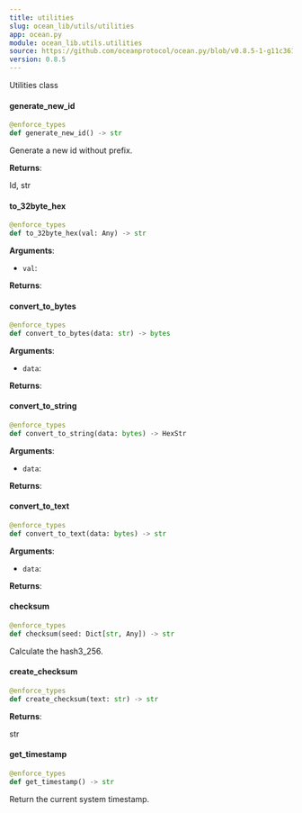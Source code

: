 ```yaml
---
title: utilities
slug: ocean_lib/utils/utilities
app: ocean.py
module: ocean_lib.utils.utilities
source: https://github.com/oceanprotocol/ocean.py/blob/v0.8.5-1-g11c361d/ocean_lib/utils/utilities.py
version: 0.8.5
---
```

Utilities class

#### generate\_new\_id

```python
@enforce_types
def generate_new_id() -> str
```

Generate a new id without prefix.

**Returns**:

Id, str

#### to\_32byte\_hex

```python
@enforce_types
def to_32byte_hex(val: Any) -> str
```

**Arguments**:

- `val`: 

**Returns**:



#### convert\_to\_bytes

```python
@enforce_types
def convert_to_bytes(data: str) -> bytes
```

**Arguments**:

- `data`: 

**Returns**:



#### convert\_to\_string

```python
@enforce_types
def convert_to_string(data: bytes) -> HexStr
```

**Arguments**:

- `data`: 

**Returns**:



#### convert\_to\_text

```python
@enforce_types
def convert_to_text(data: bytes) -> str
```

**Arguments**:

- `data`: 

**Returns**:



#### checksum

```python
@enforce_types
def checksum(seed: Dict[str, Any]) -> str
```

Calculate the hash3_256.

#### create\_checksum

```python
@enforce_types
def create_checksum(text: str) -> str
```

**Returns**:

str

#### get\_timestamp

```python
@enforce_types
def get_timestamp() -> str
```

Return the current system timestamp.

